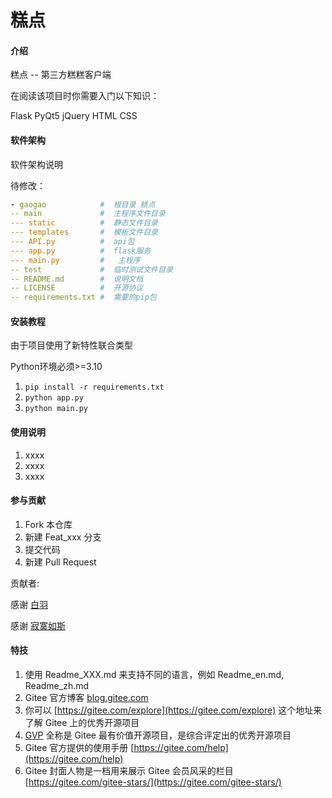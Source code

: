 # 糕点

#### 介绍

糕点 -- 第三方糕糕客户端

在阅读该项目时你需要入门以下知识：

Flask PyQt5 jQuery HTML CSS

#### 软件架构
软件架构说明

待修改：

```yaml
- gaogao            #  根目录 糕点
-- main             #  主程序文件目录
--- static          #  静态文件目录
--- templates       #  模板文件目录
--- API.py          #  api包
--- app.py          #  flask服务
--- main.py         #   主程序
-- test             #  临时测试文件目录
-- README.md        #  说明文档
-- LICENSE          #  开源协议
-- requirements.txt #  需要的pip包

```
#### 安装教程

由于项目使用了新特性联合类型

Python环境必须>=3.10 

1.  `pip install -r requirements.txt`
2.  `python app.py`
3.  `python main.py`

#### 使用说明

1.  xxxx
2.  xxxx
3.  xxxx

#### 参与贡献


1.  Fork 本仓库
2.  新建 Feat_xxx 分支
3.  提交代码
4.  新建 Pull Request

贡献者:

感谢 <a href="https://gitee.com/baiyu16">白羽 </a>

感谢 <a href="https://gitee.com/huang999">寂寞如斯</a> 

#### 特技

1.  使用 Readme\_XXX.md 来支持不同的语言，例如 Readme\_en.md, Readme\_zh.md
2.  Gitee 官方博客 [blog.gitee.com](https://blog.gitee.com)
3.  你可以 [https://gitee.com/explore](https://gitee.com/explore) 这个地址来了解 Gitee 上的优秀开源项目
4.  [GVP](https://gitee.com/gvp) 全称是 Gitee 最有价值开源项目，是综合评定出的优秀开源项目
5.  Gitee 官方提供的使用手册 [https://gitee.com/help](https://gitee.com/help)
6.  Gitee 封面人物是一档用来展示 Gitee 会员风采的栏目 [https://gitee.com/gitee-stars/](https://gitee.com/gitee-stars/)
